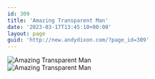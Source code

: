 ```yaml
---
id: 309
title: 'Amazing Transparent Man'
date: '2023-03-17T13:45:10+00:00'
layout: page
guid: 'http://new.andydixon.com/?page_id=309'
---
```


![Amazing Transparent Man](https://i0.wp.com/assets.g8x2.ldn.idrivee2-23.com/posters/Amazing%20Transparent%20Man%2001.jpg?w=1200&ssl=1 "Amazing Transparent Man")  
![Amazing Transparent Man](https://i0.wp.com/assets.g8x2.ldn.idrivee2-23.com/posters/Amazing%20Transparent%20Man%2002.jpg?w=1200&ssl=1 "Amazing Transparent Man")